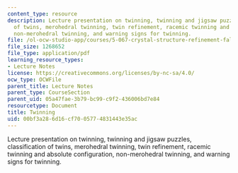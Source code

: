 ```yaml
---
content_type: resource
description: Lecture presentation on twinning, twinning and jigsaw puzzles, classification
  of twins, merohedral twinning, twin refinement, racemic twinning and absolute configuration,
  non-merohedral twinning, and warning signs for twinning.
file: /ol-ocw-studio-app/courses/5-067-crystal-structure-refinement-fall-2009/00bf3a286d16cf7005774831443e35ac_MIT5_067F09_lec5_twinning.pdf
file_size: 1268652
file_type: application/pdf
learning_resource_types:
- Lecture Notes
license: https://creativecommons.org/licenses/by-nc-sa/4.0/
ocw_type: OCWFile
parent_title: Lecture Notes
parent_type: CourseSection
parent_uid: 05a47fae-3b79-bc99-c9f2-436006bd7e84
resourcetype: Document
title: Twinning
uid: 00bf3a28-6d16-cf70-0577-4831443e35ac
---
```

Lecture presentation on twinning, twinning and jigsaw puzzles, classification of twins, merohedral twinning, twin refinement, racemic twinning and absolute configuration, non-merohedral twinning, and warning signs for twinning.